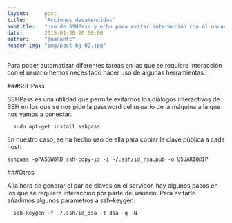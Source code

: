 ```yaml
---
layout:     post
title:      "Acciones desatendidas"
subtitle:   "Uso de SSHPass y echo para evitar interacción con el usuario"
date:       2015-01-30 20:00:00
author:     "juanantc"
header-img: "img/post-bg-02.jpg"
---
```

Para poder automatizar diferentes tareas en las que se requiere interacción con el usuario hemos necesitado hacer uso de algunas herramientas:

###SSHPass

SSHPass es una utilidad que permite evitarnos los diálogos interactivos de SSH en los que se nos pide la password del usuario de la máquina a la que nos vamos a conectar.

      sudo apt-get install sshpass


En nuestro caso, se ha hecho uso de ella para copiar la clave pública a cada host:

    sshpass -pPASSWORD ssh-copy-id -i ~/.ssh/id_rsa.pub -o USUARIO@IP

###Otros

A la hora de generar el par de claves en el servidor, hay algunos pasos en los que se requiere interacción por parte del usuario. Para evitarlo añadimos algunos parametros a ssh-keygen:

      ssh-keygen -f ~/.ssh/id_dsa -t dsa -q -N
